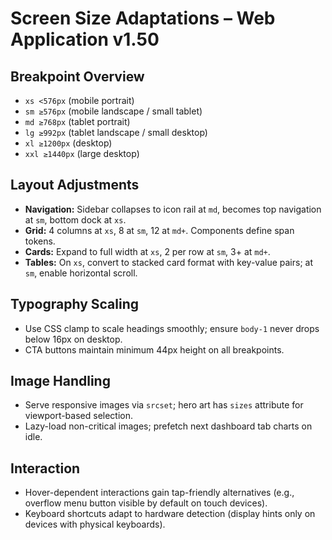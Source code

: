 # Screen Size Adaptations – Web Application v1.50

## Breakpoint Overview
- `xs <576px` (mobile portrait)
- `sm ≥576px` (mobile landscape / small tablet)
- `md ≥768px` (tablet portrait)
- `lg ≥992px` (tablet landscape / small desktop)
- `xl ≥1200px` (desktop)
- `xxl ≥1440px` (large desktop)

## Layout Adjustments
- **Navigation:** Sidebar collapses to icon rail at `md`, becomes top navigation at `sm`, bottom dock at `xs`.
- **Grid:** 4 columns at `xs`, 8 at `sm`, 12 at `md+`. Components define span tokens.
- **Cards:** Expand to full width at `xs`, 2 per row at `sm`, 3+ at `md+`.
- **Tables:** On `xs`, convert to stacked card format with key-value pairs; at `sm`, enable horizontal scroll.

## Typography Scaling
- Use CSS clamp to scale headings smoothly; ensure `body-1` never drops below 16px on desktop.
- CTA buttons maintain minimum 44px height on all breakpoints.

## Image Handling
- Serve responsive images via `srcset`; hero art has `sizes` attribute for viewport-based selection.
- Lazy-load non-critical images; prefetch next dashboard tab charts on idle.

## Interaction
- Hover-dependent interactions gain tap-friendly alternatives (e.g., overflow menu button visible by default on touch devices).
- Keyboard shortcuts adapt to hardware detection (display hints only on devices with physical keyboards).
